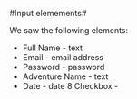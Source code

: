 #Input elemements#

We saw the following elements:

* Full Name - text
* Email - email address
* Password - password
* Adventure Name - text
* Date - date
8 Checkbox -

